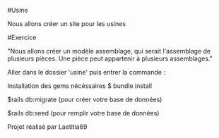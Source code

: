 #Usine

Nous allons créer un site pour les usines

#Exercice

"Nous allons créer un modèle assemblage, qui serait l'assemblage de plusieurs pièces. Une pièce peut appartenir à plusieurs assemblages."

Aller dans le dossier 'usine' puis entrer la commande :

Installation des gems nécéssaires $ bundle install

$rails db:migrate (pour créer votre base de données)

$rails db:seed (pour remplir votre base de données)

Projet réalisé par Laetitia69